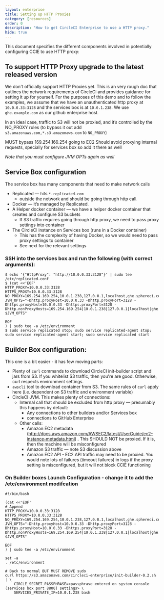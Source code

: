 ```yaml
---
layout: enterprise
title: Setting up HTTP Proxies
category: [resources]
order: 0
description: "How to get CircleCI Enterprise to use a HTTP proxy."
hide: true
---
```


This document specifies the different components involved in potentially configuring CCIE to use HTTP proxy:

## To support HTTP Proxy upgrade to the latest released version

We don't officially support HTTP Proxies yet. This is an very rough doc that outlines the network requirements of CircleCI and provides guidance for setting it up for yourself. For the purposes of this demo and to follow the examples, we assume that we have an unauthenticated http proxy at `10.0.0.33:3128` and the services box is at `10.0.1.238`. We use `ghe.example.com` as our github enterprise host.

In an ideal case, traffic to S3 will not be proxied, and it’s controlled by the NO_PROXY rules (to bypass it out add `s3.amazonaws.com,*.s3.amazonaws.com`  to `NO_PROXY`)

MUST bypass 169.254.169.254 going to EC2
Should avoid proxying internal requests, specially for services box so add it there as well

*Note that you must configure JVM OPTs again as well*

## Service Box configuration

The service box has many components that need to make network calls

- Replicated — hits `*.replicated.com`
  - outside the network and should be going through http call.
- Docker — it’s managed by Replicated.
- A Helper docker container — we have a helper docker container that creates and configure S3 buckets
  - If S3 traffic requires going through http proxy, we need to pass proxy settings into container
- The CircleCI instance on Services box (runs in a Docker container)
  - This has the complexity of having Docker, so we would need to pass proxy settings to container
  - See next for the relevant settings

### SSH into the services box and run the following (with correct arguments):
```
$ echo '{"HttpProxy": "http://10.0.0.33:3128"}' | sudo tee  /etc/replicated.conf
$ (cat <<'EOF'
HTTP_PROXY=10.0.0.33:3128
HTTPS_PROXY=10.0.0.33:3128
NO_PROXY=169.254.169.254,10.0.1.238,127.0.0.1,localhost,ghe.sphereci.com
JVM_OPTS="-Dhttp.proxyHost=10.0.0.33 -Dhttp.proxyPort=3128 -Dhttps.proxyHost=10.0.0.33 -Dhttps.proxyPort=3128 -Dhttp.nonProxyHosts=169.254.169.254|10.0.1.238|127.0.0.1|localhost|ghe.example.com $JVM_OPTS"

EOF
) | sudo tee -a /etc/environment
$ sudo service replicated stop; sudo service replicated-agent stop; sudo service replicated-agent start; sudo service replicated start
```

## Builder Box configuration:
This one is a bit easier - it has few moving parts:

- Plenty of `curl` commands to download CircleCI init-builder script and jars from S3.  If you whitelist S3 traffic, then you're are good.  Otherwise, curl respects environment settings.
- `awscli` tool to download container from S3. The same rules of `curl` apply here (i.e. dependent on S3 traffic and environment variable)
- CircleCI JVM.  This makes plenty of connections:
  - Internal call that should be excluded from http proxy — presumably this happens by default:
    - Any connections to other builders and/or Services box
    -  connections to GitHub Enterprise
  - Other calls:
    - Amazon EC2 metadata (http://docs.aws.amazon.com/AWSEC2/latest/UserGuide/ec2-instance-metadata.html) .  This SHOULD NOT be proxied.  If it is, then the machine will be misconfigured
    - Amazon S3 traffic — note S3 discussion above
    - Amazon EC2 API - EC2 API traffic may need to be proxied.  You would note lots of failures (timeout failures) in logs if the proxy setting is misconfigured, but it will not block CCIE functioning

### On Builder boxes Launch Configuration - change it to add the /etc/environment modifcation

```
#!/bin/bash

(cat <<'EOF'
# Append
HTTP_PROXY=10.0.0.33:3128
HTTPS_PROXY=10.0.0.33:3128
NO_PROXY=169.254.169.254,10.0.1.238,127.0.0.1,localhost,ghe.sphereci.com
JVM_OPTS="-Dhttp.proxyHost=10.0.0.33 -Dhttp.proxyPort=3128 -Dhttps.proxyHost=10.0.0.33 -Dhttps.proxyPort=3128 -Dhttp.nonProxyHosts=169.254.169.254|10.0.1.238|127.0.0.1|localhost|ghe.sphereci.com $JVM_OPTS"

EOF
) | sudo tee -a /etc/environment

set -a
. /etc/environment

# Back to normal BUT MUST REMOVE sudo
curl https://s3.amazonaws.com/circleci-enterprise/init-builder-0.2.sh | \
    CIRCLE_SECRET_PASSPHRASE=<passphrase entered on system console (services box port 8800) settings> \
    SERVICES_PRIVATE_IP=10.0.1.238 bash
```
